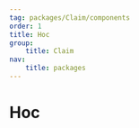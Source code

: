 ```yaml
---
tag: packages/Claim/components
order: 1
title: Hoc
group:
    title: Claim
nav:
    title: packages
---
```


# Hoc

